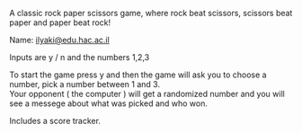 
A classic rock paper scissors game, where rock beat scissors, scissors beat paper and paper beat rock!

Name: ilyaki@edu.hac.ac.il


Inputs are y / n and the numbers 1,2,3 

To start the game press y and then the game will ask you to choose a number, pick a number between 1 and 3.         
Your opponent ( the computer ) will get a randomized number and you will see a messege about what was picked and who won.

Includes a score tracker.
